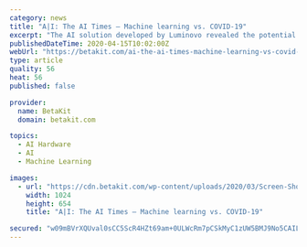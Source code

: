 ```yaml
---
category: news
title: "A|I: The AI Times – Machine learning vs. COVID-19"
excerpt: "The AI solution developed by Luminovo revealed the potential to save around 67% of functional tests during chip development and thus millions of hours of simulation time. Node focuses on breaking down data silos between SaaS offerings like Workday and Salesforce, as well as other CRM and marketing automation software. BDC launches matching ..."
publishedDateTime: 2020-04-15T10:02:00Z
webUrl: "https://betakit.com/ai-the-ai-times-machine-learning-vs-covid-19/"
type: article
quality: 56
heat: 56
published: false

provider:
  name: BetaKit
  domain: betakit.com

topics:
  - AI Hardware
  - AI
  - Machine Learning

images:
  - url: "https://cdn.betakit.com/wp-content/uploads/2020/03/Screen-Shot-2020-03-24-at-3.31.49-PM-1024x654.png"
    width: 1024
    height: 654
    title: "A|I: The AI Times – Machine learning vs. COVID-19"

secured: "w09mBVrXQUval0sCC5ScR4HZt69am+0ULWcRm7pCSkMyC1zUW5BMJ9No5CAIL7wC3YoZduWvlRoP2n4A0k4zScafLQJY5tf10jPFZiqCEW992mfn8YdDeg+9yw4d5F59tR2WvVFv9UkaDzhMx7QjL4HC3IHthfAWYcm9dmGjojaeSaBJWPsa2lo/59FLD0c6OWX243/GdnNYRbzflRDteozkwCoJiAz1xBXQZC8/H9ne46K+x68OSRuCMwb+zQPCFt0uleFGs/jtNI+9eNzzVEwySkU5iBJ/Nfpqu80NmilK83/dtTSIgX/fbeknGOWz;f61Wd9D9vIgHjGr0+M4sCw=="
---
```


